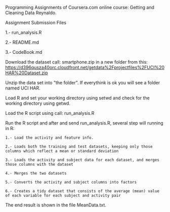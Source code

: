 Programming Assignments of Coursera.com online course: Getting and Cleaning Data
Reynaldo.

Assignment Submission Files

1.-  run_analysis.R

2.-  README.md

3.-  CodeBook.md


Download the dataset call: smartphone.zip in a new folder from this: https://d396qusza40orc.cloudfront.net/getdata%2Fprojectfiles%2FUCI%20HAR%20Dataset.zip

Unzip the data set into "the folder". If everythink is ok you will see a folder named UCI HAR.

Load R and set your working directory using setwd and check for the working directory using getwd.

Load the R script using call: run_analysis.R

Run the R script and after and send run_analysis.R, several step will running in R:

    1.- Load the activity and feature info.
    
    2.- Loads both the training and test datasets, keeping only those columns which reflect a mean or standard deviation
    
    3.- Loads the activity and subject data for each dataset, and merges those columns with the dataset
    
    4.- Merges the two datasets
    
    5.- Converts the activity and subject columns into factors
    
    6.- Creates a tidy dataset that consists of the average (mean) value of each variable for each subject and activity pair

The end result is shown in the file MeanData.txt.
